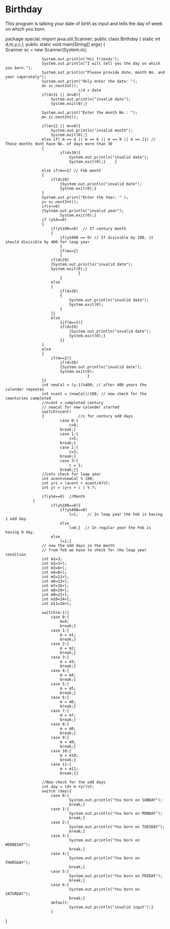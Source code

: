 # Birthday
This program is talking your date of birth as input and tells the day of week on which you born.



package special;
import java.util.Scanner;
public class Birthday {
	static int d,m,y,c,l; 
	public static void main(String[] args) 
	{		
			Scanner sc = new Scanner(System.in);
				
					System.out.println("Hii friends");
					System.out.println("I will tell you the day on which you born.");
					System.out.println("Please provide date, month No. and year saperately");
					System.out.print("Only enter the date: ");
					d= sc.nextInt(); 
									//d = date 
					if(d>31 || d<=0){ 
						System.out.println("invalid date");
						System.exit(0);}
					
					System.out.print("Enter the month No.: ");
					m= sc.nextInt();
					
					if(m>12 || m<=0){
						System.out.println("invalid month");
						System.exit(0);}
					else if( m == 4 || m == 6 || m == 9 || m == 11) // These months dont have No. of days more than 30 
					{
							if(d>30){
								System.out.println("invalid date");
								System.exit(0);}	}
			
					else if(m==2) // Feb month
					{
						if(d>29)
							{System.out.println("invalid date");
							System.exit(0);}
					}
					System.out.print("Enter the Year: " );
					y= sc.nextInt();
					if(y<=0)
					{System.out.println("invalid year");
							System.exit(0);}
					if (y%4==0)  
					{
						if(y%100==0)  // If century month
						{
							if(y%400 == 0) // If divisible by 100, it should divisible by 400 for leap year
							{
							if(m==2)
							{
						if(d>29)
						{System.out.println("invalid date");
						System.exit(0);}
									}
							}
						else
						{
							if(d>28)
							{
								System.out.println("invalid date");
								System.exit(0);
							}
						}}
						else
							{if(m==2){
							if(d>29)
								{System.out.println("invalid date");
								System.exit(0);}
							}}
					}
					else
					{
						if(m==2){
							if(d>28)
							{System.out.println("invalid date");
							System.exit(0);
										}
					}}
					int newCal = (y-1)%400; // after 400 years the calender repeates 
					int ncent = (newCal)/100; // now check for the cewnturies completed
					//ncent = completed century
					// newcal for new calender started
					switch(ncent)
					{				//c for century odd days
							case 0:{
								c=0;
							break;}
							case 1:{
								c=5;
							break;}
							case 2:{
								c=3;
							break;}
							case 3:{
								c = 1;
							break;}}
					//Lets check for leap year
					int acent=newCal % 100;	
					int yrs = (acent + acent/4)%7;
					int yr = (yrs + c ) % 7;
					
					if(y%4==0)  //Month		
				{
						if(y%100==0){
							if(y%400==0)
								l=1;    // In leap year the Feb is having 1 odd day.
							else
								l=0;}  // In regular year the Feb is having 0 day.
						else
							l=1;}
					// now the odd days in the month
					// from feb we have to check for the leap year condition
					int m1=3;
					int m2=3+l;
					int m3=6+l;
					int m4=8+l;
					int m5=11+l;
					int m6=13+l;
					int m7=16+l;
					int m8=19+l;
					int m9=21+l;
					int m10=24+l;
					int m11=26+l;
					
					switch(m-1){
						case 0:{
							m=0;
							break;}
						case 1:{
							m = m1;
							break;}
						case 2:{
							m = m2;
							break;}
						case 3:{
							m = m3;
							break;}
						case 4:{
							m = m4;
							break;}
						case 5:{
							m = m5;
							break;}
						case 6:{
							m = m6;
							break;}
						case 7:{
							m = m7;
							break;}
						case 8:{
							m = m8;
							break;}
						case 9:{
							m = m9;
							break;}
						case 10:{
							m = m10;
							break;}
						case 11:{
							m = m11;
							break;}}
					
					//Now check for the odd days
					int day = (d+ m +yr)%7;  
					switch (day){
						case 0:{
								System.out.println("You born on SUNDAY");
								break;}
						case 1:{
								System.out.println("You born on MONDAY");
								break;}
						case 2:{
								System.out.println("You born on TUESDAY");
								break;}
						case 3:{
								System.out.println("You born on WEDNESAY");
								break;}
						case 4:{
								System.out.println("You born on THURSDAY");
								break;}
						case 5:{
								System.out.println("You born on FRIDAY");
								break;}
						case 6:{
								System.out.println("You born on SATURDAY");
								break;}
						default:
								System.out.println("invalid input");}
						}
}
